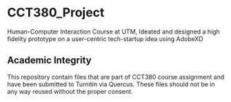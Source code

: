 # CCT380_Project
 Human-Computer Interaction Course at UTM, Ideated and designed a high fidelity prototype on a user-centric tech-startup idea using AdobeXD

## Academic Integrity
This repository contain files that are part of CCT380 course assignment and have been submitted to Turnitin via Quercus. These files should not be in any way reused without the proper consent.